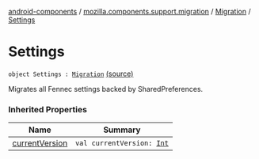 [android-components](../../index.md) / [mozilla.components.support.migration](../index.md) / [Migration](index.md) / [Settings](./-settings.md)

# Settings

`object Settings : `[`Migration`](index.md) [(source)](https://github.com/mozilla-mobile/android-components/blob/master/components/support/migration/src/main/java/mozilla/components/support/migration/FennecMigrator.kt#L72)

Migrates all Fennec settings backed by SharedPreferences.

### Inherited Properties

| Name | Summary |
|---|---|
| [currentVersion](current-version.md) | `val currentVersion: `[`Int`](https://kotlinlang.org/api/latest/jvm/stdlib/kotlin/-int/index.html) |
